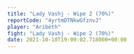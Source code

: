 ```yaml
---
title: "Lady Vashj - Wipe 2 (70%)"
reportCode: "4yrtmDTNkwGfznvJ"
player: "Aribèth"
fight: "Lady Vashj - Wipe 2 (70%)"
date: 2021-10-10T19:09:02.718000+00:00
---
```

